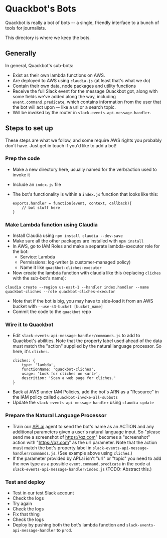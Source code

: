 # Quackbot's Bots

Quackbot is really a bot of bots -- a single, friendly interface to a bunch of tools for journalists.

This directory is where we keep the bots.

## Generally

In general, Quackbot's sub-bots:

- Exist as their own lambda functions on AWS.
- Are deployed to AWS using `claudia.js` (at least that's what we do)
- Contain their own data, node packages and utility functions
- Receive the full Slack event for the message Quackbot got, along with some fields we've added along the way, including `event.command.predicate`, which contains information from the user that the bot will act upon -- like a url or a search topic.
- Will be invoked by the router in `slack-events-api-message-handler`.

## Steps to set up

These steps are what we follow, and some require AWS rights you probably don't have. Just get in touch if you'd like to add a bot!

### Prep the code

- Make a new directory here, usually named for the verb/action used to invoke it
- Include an `index.js` file
- The bot's functionality is within a `index.js` function that looks like this:

    ```
    exports.handler = function(event, context, callback){
        // bot stuff here
    }
    ```

### Make Lambda function using Claudia

- Install Claudia using `npm install claudia --dev-save`
- Make sure all the other packages are installed with `npm install`
- In AWS, go to IAM Roles and make a separate lambda-executor role for the bot:
    - Service: Lambda
    - Permissions: log-writer (a customer-managed policy)
    - Name it like `quackbot-cliches-executor`
- Now create the lambda function with claudia like this (replacing `cliches` with the sub-bot's name):
```
claudia create --region us-east-1 --handler index.handler --name quackbot-cliches --role quackbot-cliches-executor
```
- Note that if the bot is big, you may have to side-load it from an AWS bucket with `--use-s3-bucket [bucket_name]`
- Commit the code to the `quackbot` repo

### Wire it to Quackbot

- Edit `slack-events-api-message-handler/commands.js` to add to Quackbot's abilities. Note that the property label used ahead of the data must match the "action" supplied by the natural language processor. So here, it's `cliches`.
    ```
    cliches: {
        type: 'lambda',
        functionName: 'quackbot-cliches',
        usage: 'Look for cliches on <url>',
        descrition: 'Scan a web page for cliches.'
    }
    ```
- Back at AWS under IAM Policies, add the bot's ARN as a "Resource" in the IAM policy called `quackbot-invoke-all-subbots`
- Update the `slack-events-api-message-handler` using `claudia update`

### Prepare the Natural Language Processor

- Train our [API.ai](http://API.ai) agent to send the bot's name as an ACTION and any additional parameters given a user's natural language input. So "please send me a screenshot of https://qz.com" becomes a "screenshot" action with "https://qz.com" as the url parameter. Note that the action must match the bot's property label in `slack-events-api-message-handler/commands.js`. (See example above using `cliches`.)
- If the parameter provided by API.ai isn't "url" or "topic" you need to add the new type as a possible `event.command.predicate` in the code at `slack-events-api-message-handler/index.js` (TODO: Abstract this.)

### Test and deploy

- Test in our test Slack account
- Check the logs
- Try again
- Check the logs
- Fix that thing
- Check the logs
- Deploy by pushing both the bot's lambda function and `slack-events-api-message-handler` to `prod`.


